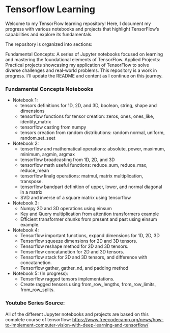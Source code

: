 # Tensorflow Learning

Welcome to my TensorFlow learning repository! Here, I document my progress with various notebooks and projects that highlight TensorFlow’s capabilities and explore its fundamentals.

The repository is organized into sections:

Fundamental Concepts: A series of Jupyter notebooks focused on learning and mastering the foundational elements of TensorFlow.
Applied Projects: Practical projects showcasing my application of TensorFlow to solve diverse challenges and real-world problems.
This repository is a work in progress. I'll update the README and content as I continue on this journey.

### Fundamental Concepts Notebooks
- Notebook 1:
   * tensors definitions for 1D, 2D, and 3D, boolean, string, shape and dimensions
   * tensorflow functions for tensor creation: zeros, ones, ones_like, identity_matrix
   * tensorflow casting from numpy
   * tensors creation from random distributions: random normal, uniform, random.set_seet
- Notebook 2:
   * tensorflow and mathematical operations: absolute, power, maximum, minimum, argmin, argmax
   * tensorflow broadcasting from 1D, 2D, and 3D
   * tensorflow math useful functions: reduce_sum, reduce_max, reduce_mean
   * tensorflow linalg operations: matmul, matrix multiplication, transpose.
   * tensorflow bandpart definition of upper, lower, and normal diagonal in a matrix
   * SVD and inverse of a square matrix using tensorflow
 - Notebook 3:
   * Numpy 2D and 3D operations using einsum
   * Key and Query multiplication from attention transformers example
   * Efficient transformer chunks from present and past using einsum example.
 - Notebook 4:
   * Tensorflow important functions, expand dimensions for 1D, 2D, 3D
   * Tensorflow squeeze dimensions for 2D and 3D tensors.
   * Tensorflow reshape method for 2D and 3D tensors.
   * Tensorflow concatanetion for 2D and 3D tensors.
   * Tensorflow stack for 2D and 3D tensors, and difference with concatanetion.
   * Tensorflow gather, gather_nd, and padding method
 - Notebook 5: (In progress):
   * Tensorflow ragged tensors implementations.
   * Create ragged tensors using from_row_lengths, from_row_limits, from_row_splits.

### Youtube Series Source:
All of the different Jupyter notebooks and projects are based on this complete course of tensorflow:
https://www.freecodecamp.org/news/how-to-implement-computer-vision-with-deep-learning-and-tensorflow/

